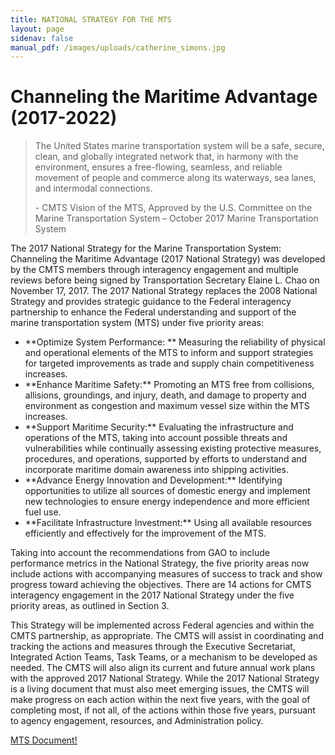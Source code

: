 ```yaml
---
title: NATIONAL STRATEGY FOR THE MTS
layout: page
sidenav: false
manual_pdf: /images/uploads/catherine_simons.jpg
---
```

# Channeling the Maritime Advantage (2017-2022)

> The United States marine transportation system will be a safe, secure, clean, and globally integrated network that, in harmony with the environment, ensures a free-flowing, seamless, and reliable movement of people and commerce along its waterways, sea lanes, and intermodal connections.
>
> \- CMTS Vision of the MTS, Approved by the U.S. Committee on the Marine Transportation System – October 2017 Marine Transportation System

The 2017 National Strategy for the Marine Transportation System: Channeling the Maritime Advantage (2017 National Strategy) was developed by the CMTS members through interagency engagement and multiple reviews before being signed by Transportation Secretary Elaine L. Chao on November 17, 2017. The 2017 National Strategy replaces the 2008 National Strategy and provides strategic guidance to the Federal interagency partnership to enhance the Federal understanding and support of the marine transportation system (MTS) under five priority areas:

* \*\*Optimize System Performance: \*\* Measuring the reliability of physical and operational elements of the MTS to inform and support strategies for targeted improvements as trade and supply chain competitiveness increases.
* \*\*Enhance Maritime Safety:\*\* Promoting an MTS free from collisions, allisions, groundings, and injury, death, and damage to property and environment as congestion and maximum vessel size within the MTS increases.
* \*\*Support Maritime Security:\*\* Evaluating the infrastructure and operations of the MTS, taking into account possible threats and vulnerabilities while continually assessing existing protective measures, procedures, and operations, supported by efforts to understand and incorporate maritime domain awareness into shipping activities.
* \*\*Advance Energy Innovation and Development:\*\* Identifying opportunities to utilize all sources of domestic energy and implement new technologies to ensure energy independence and more efficient fuel use.
* \*\*Facilitate Infrastructure Investment:\*\* Using all available resources efficiently and effectively for the improvement of the MTS.

Taking into account the recommendations from GAO to include performance metrics in the National Strategy, the five priority areas now include actions with accompanying measures of success to track and show progress toward achieving the objectives. There are 14 actions for CMTS interagency engagement in the 2017 National Strategy under the five priority areas, as outlined in Section 3.

This Strategy will be implemented across Federal agencies and within the CMTS partnership, as appropriate. The CMTS will assist in coordinating and tracking the actions and measures through the Executive Secretariat, Integrated Action Teams, Task Teams, or a mechanism to be developed as needed. The CMTS will also align its current and future annual work plans with the approved 2017 National Strategy. While the 2017 National Strategy is a living document that must also meet emerging issues, the CMTS will make progress on each action within the next five years, with the goal of completing most, if not all, of the actions within those five years, pursuant to agency engagement, resources, and Administration policy.

[MTS Document!](_assets/documents/6th_Biennial_Marine_Transportation_System_Innovative_Science_and_Technology_Conference_Call_for_Presentations.pdf)